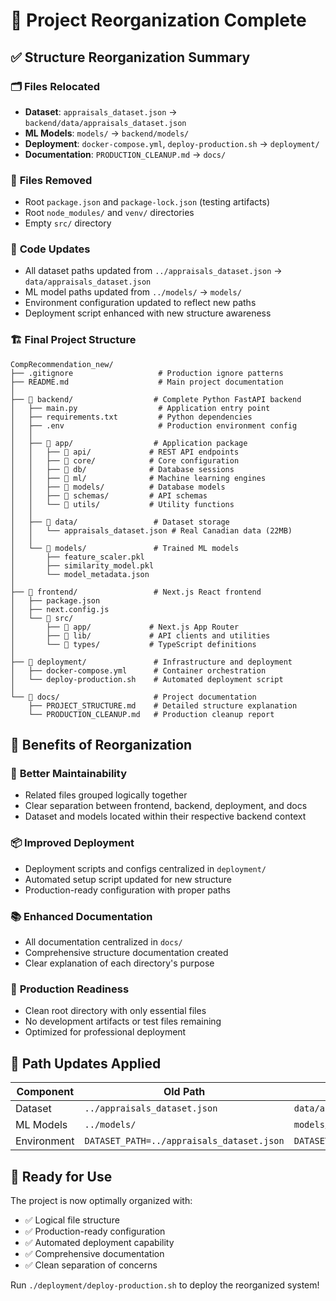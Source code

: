 # 🎉 Project Reorganization Complete

## ✅ Structure Reorganization Summary

### 🗂️ **Files Relocated**
- **Dataset**: `appraisals_dataset.json` → `backend/data/appraisals_dataset.json`
- **ML Models**: `models/` → `backend/models/`
- **Deployment**: `docker-compose.yml`, `deploy-production.sh` → `deployment/`
- **Documentation**: `PRODUCTION_CLEANUP.md` → `docs/`

### 🧹 **Files Removed**
- Root `package.json` and `package-lock.json` (testing artifacts)
- Root `node_modules/` and `venv/` directories
- Empty `src/` directory

### 📝 **Code Updates**
- All dataset paths updated from `../appraisals_dataset.json` → `data/appraisals_dataset.json`
- ML model paths updated from `../models/` → `models/`
- Environment configuration updated to reflect new paths
- Deployment script enhanced with new structure awareness

### 🏗️ **Final Project Structure**

```
CompRecommendation_new/
├── .gitignore                   # Production ignore patterns
├── README.md                    # Main project documentation
│
├── 📁 backend/                  # Complete Python FastAPI backend
│   ├── main.py                  # Application entry point
│   ├── requirements.txt         # Python dependencies
│   ├── .env                     # Production environment config
│   │
│   ├── 📁 app/                  # Application package
│   │   ├── 📁 api/             # REST API endpoints
│   │   ├── 📁 core/            # Core configuration
│   │   ├── 📁 db/              # Database sessions
│   │   ├── 📁 ml/              # Machine learning engines
│   │   ├── 📁 models/          # Database models
│   │   ├── 📁 schemas/         # API schemas
│   │   └── 📁 utils/           # Utility functions
│   │
│   ├── 📁 data/                 # Dataset storage
│   │   └── appraisals_dataset.json # Real Canadian data (22MB)
│   │
│   └── 📁 models/               # Trained ML models
│       ├── feature_scaler.pkl
│       ├── similarity_model.pkl
│       └── model_metadata.json
│
├── 📁 frontend/                 # Next.js React frontend
│   ├── package.json
│   ├── next.config.js
│   └── 📁 src/
│       ├── 📁 app/             # Next.js App Router
│       ├── 📁 lib/             # API clients and utilities
│       └── 📁 types/           # TypeScript definitions
│
├── 📁 deployment/               # Infrastructure and deployment
│   ├── docker-compose.yml      # Container orchestration
│   └── deploy-production.sh    # Automated deployment script
│
└── 📁 docs/                     # Project documentation
    ├── PROJECT_STRUCTURE.md    # Detailed structure explanation
    └── PRODUCTION_CLEANUP.md   # Production cleanup report
```

## 🎯 **Benefits of Reorganization**

### 🔧 **Better Maintainability**
- Related files grouped logically together
- Clear separation between frontend, backend, deployment, and docs
- Dataset and models located within their respective backend context

### 📦 **Improved Deployment**
- Deployment scripts and configs centralized in `deployment/`
- Automated setup script updated for new structure
- Production-ready configuration with proper paths

### 📚 **Enhanced Documentation**
- All documentation centralized in `docs/`
- Comprehensive structure documentation created
- Clear explanation of each directory's purpose

### 🚀 **Production Readiness**
- Clean root directory with only essential files
- No development artifacts or test files remaining
- Optimized for professional deployment

## 🔄 **Path Updates Applied**

| Component | Old Path | New Path |
|-----------|----------|----------|
| Dataset | `../appraisals_dataset.json` | `data/appraisals_dataset.json` |
| ML Models | `../models/` | `models/` |
| Environment | `DATASET_PATH=../appraisals_dataset.json` | `DATASET_PATH=data/appraisals_dataset.json` |

## 🚀 **Ready for Use**

The project is now optimally organized with:
- ✅ Logical file structure
- ✅ Production-ready configuration
- ✅ Automated deployment capability
- ✅ Comprehensive documentation
- ✅ Clean separation of concerns

Run `./deployment/deploy-production.sh` to deploy the reorganized system!
